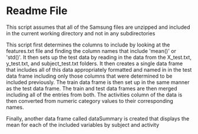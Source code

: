 # Readme File
This script assumes that all of the Samsung files are unzipped and included in the current working directory and not in any subdirectories

This script first determines the columns to include by looking at the features.txt file and finding the column names that include 'mean()' or 'std()'. It then sets up the test data by reading in the data from the X_test.txt, y_test.txt, and subject_test.txt folders. It then creates a single data frame that includes all of this data appropriately formatted and named in in the test data frame including only those columns that were determined to be included previously. The train data frame is then set up in the same manner as the test data frame. The train and test data frames are then merged including all of the entries from both. The activities column of the data is then converted from numeric category values to their corresponding names.

Finally, another data frame called dataSummary is created that displays the mean for each of the included variables by subject and activity
